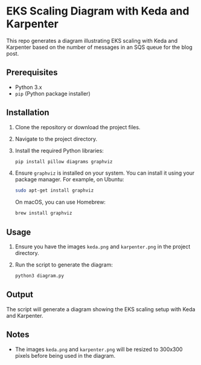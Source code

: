 # EKS Scaling Diagram with Keda and Karpenter

This repo generates a diagram illustrating EKS scaling with Keda and Karpenter based on the number of messages in an SQS queue for the blog post.

## Prerequisites

- Python 3.x
- `pip` (Python package installer)

## Installation

1. Clone the repository or download the project files.
2. Navigate to the project directory.
3. Install the required Python libraries:

    ```sh
    pip install pillow diagrams graphviz
    ```

4. Ensure `graphviz` is installed on your system. You can install it using your package manager. For example, on Ubuntu:

    ```sh
    sudo apt-get install graphviz
    ```

    On macOS, you can use Homebrew:

    ```sh
    brew install graphviz
    ```

## Usage

1. Ensure you have the images `keda.png` and `karpenter.png` in the project directory.
2. Run the script to generate the diagram:

    ```sh
    python3 diagram.py
    ```

## Output

The script will generate a diagram showing the EKS scaling setup with Keda and Karpenter.

## Notes

- The images `keda.png` and `karpenter.png` will be resized to 300x300 pixels before being used in the diagram.

